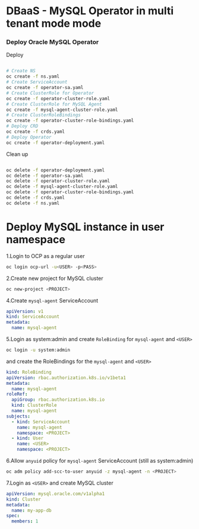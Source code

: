 # DBaaS - MySQL Operator in multi tenant mode mode

### Deploy Oracle MySQL Operator

Deploy 
```bash

# Create NS
oc create -f ns.yaml
# Create ServiceAccount
oc create -f operator-sa.yaml
# Create ClusterRole for Operator
oc create -f operator-cluster-role.yaml
# Create ClusterRole for MySQL Agent
oc create -f mysql-agent-cluster-role.yaml
# Create ClusterRoleBindings
oc create -f operator-cluster-role-bindings.yaml
# Deploy CRD
oc create -f crds.yaml
# Deploy Operator
oc create -f operator-deployment.yaml

```

Clean up
```bash

oc delete -f operator-deployment.yaml
oc delete -f operator-sa.yaml
oc delete -f operator-cluster-role.yaml
oc delete -f mysql-agent-cluster-role.yaml
oc delete -f operator-cluster-role-bindings.yaml
oc delete -f crds.yaml
oc delete -f ns.yaml

```

# Deploy MySQL instance in user namespace
1.Login to OCP as a regular user 
```bash
oc login ocp-url -u<USER> -p<PASS>
```
2.Create new project for MySQL cluster
```bash
oc new-project <PROJECT>
```
4.Create `mysql-agent` ServiceAccount 
```yaml
apiVersion: v1
kind: ServiceAccount
metadata:
  name: mysql-agent
```
5.Login as system:admin and create `RoleBinding` for `mysql-agent` and `<USER>`
```bash
oc login -u system:admin
``` 
and create the RoleBindings for the `mysql-agent` and `<USER>` 
```yaml
kind: RoleBinding
apiVersion: rbac.authorization.k8s.io/v1beta1
metadata:
  name: mysql-agent
roleRef:
  apiGroup: rbac.authorization.k8s.io
  kind: ClusterRole
  name: mysql-agent
subjects:
  - kind: ServiceAccount
    name: mysql-agent
    namespace: <PROJECT>
  - kind: User
    name: <USER>
    namespace: <PROJECT>
```
6.Allow `anyuid` policy for `mysql-agent` ServiceAccount (still as system:admin) 
```bash
oc adm policy add-scc-to-user anyuid -z mysql-agent -n <PROJECT>
```
7.Login as `<USER>` and create MySQL cluster
```yaml
apiVersion: mysql.oracle.com/v1alpha1
kind: Cluster
metadata:
  name: my-app-db
spec:
  members: 1
``` 
